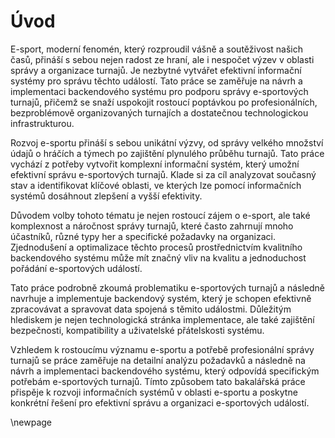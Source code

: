 
# Úvod

E-sport, moderní fenomén, který rozproudil vášně a soutěživost našich časů,
přináší s sebou nejen radost ze hraní, ale i nespočet výzev v oblasti správy a organizace turnajů.
Je nezbytné vytvářet efektivní informační systémy pro správu těchto událostí.
Tato práce se zaměřuje na návrh a implementaci backendového systému pro podporu správy e-sportových turnajů,
přičemž se snaží uspokojit rostoucí poptávkou po profesionálních,
bezproblémově organizovaných turnajích a dostatečnou technologickou infrastrukturou.

Rozvoj e-sportu přináší s sebou unikátní výzvy,
od správy velkého množství údajů o hráčích a týmech po zajištění plynulého průběhu turnajů.
Tato práce vychází z potřeby vytvořit komplexní informační systém,
který umožní efektivní správu e-sportových turnajů.
Klade si za cíl analyzovat současný stav a identifikovat klíčové oblasti,
ve kterých lze pomocí informačních systémů dosáhnout zlepšení a vyšší efektivity.

Důvodem volby tohoto tématu je nejen rostoucí zájem o e-sport,
ale také komplexnost a náročnost správy turnajů,
které často zahrnují mnoho účastníků, různé typy her a specifické požadavky na organizaci.
Zjednodušení a optimalizace těchto procesů prostřednictvím kvalitního backendového systému může mít značný vliv na kvalitu a jednoduchost pořádání e-sportových událostí.

Tato práce podrobně zkoumá problematiku e-sportových turnajů a následně navrhuje a implementuje backendový systém,
který je schopen efektivně zpracovávat a spravovat data spojená s těmito událostmi.
Důležitým hlediskem je nejen technologická stránka implementace,
ale také zajištění bezpečnosti, kompatibility a uživatelské přátelskosti systému.

Vzhledem k rostoucímu významu e-sportu a potřebě profesionální správy turnajů
se práce zaměřuje na detailní analýzu požadavků a následně na návrh a implementaci backendového systému,
který odpovídá specifickým potřebám e-sportových turnajů.
Tímto způsobem tato bakalářská práce přispěje k rozvoji informačních systémů v oblasti e-sportu
a poskytne konkrétní řešení pro efektivní správu a organizaci e-sportových událostí.

\newpage

